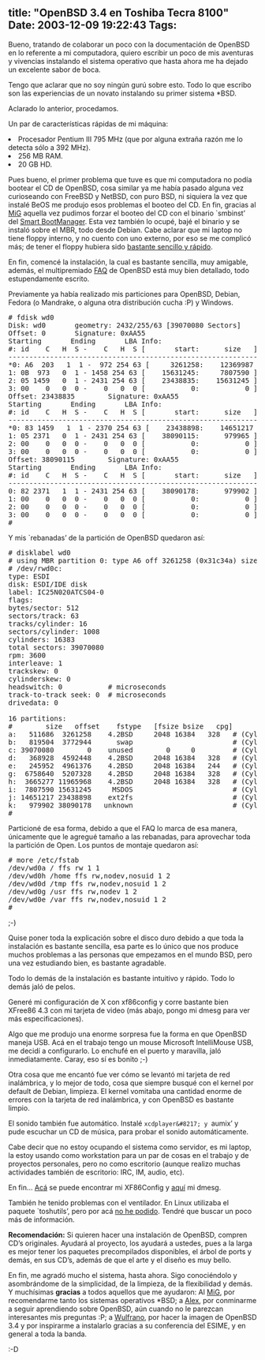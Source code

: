 title: "OpenBSD 3.4 en Toshiba Tecra 8100"
Date: 2003-12-09 19:22:43
Tags: 
---
Bueno, tratando de colaborar un poco con la documentación de OpenBSD en lo referente a mi computadora, quiero escribir un poco de mis aventuras y vivencias instalando el sistema operativo que hasta ahora me ha dejado un excelente sabor de boca.

Tengo que aclarar que no soy ningún gurú sobre esto. Todo lo que escribo son las experiencias de un novato instalando su primer sistema *BSD.

Aclarado lo anterior, procedamos.

Un par de características rápidas de mi máquina:
<li>Procesador Pentium III 795&#160;MHz (que por alguna extraña razón me lo detecta sólo a 392&#160;MHz).</li>
<li>256&#160;MB RAM.</li>
<li>20&#160;GB HD.

Pues bueno, el primer problema que tuve es que mi computadora no podía bootear el CD de OpenBSD, cosa similar ya me había pasado alguna vez curioseando con FreeBSD y NetBSD, con puro BSD, ni siquiera la vez que instalé BeOS me produjo esos problemas el booteo del CD. En fin, gracias al <a href="http://web.archive.org/web/20031226230140/http://www.mig-29.net/">MiG</a> aquella vez pudimos forzar el booteo del CD con el binario `smbinst&#8217; del <a href="http://web.archive.org/web/20031226230140/http://btmgr.sourceforge.net/">Smart BootManager</a>. Esta vez también lo ocupé, bajé el binario y se instaló sobre el MBR, todo desde Debian. Cabe aclarar que mi laptop no tiene floppy interno, y no cuento con uno externo, por eso se me complicó más; de tener el floppy hubiera sido <a href="http://web.archive.org/web/20031226230140/http://openbsd.org/faq/faq4.html#UnixFlop">bastante sencillo y rápido</a>.

En fin, comencé la instalación, la cual es bastante sencilla, muy amigable, además, el multipremiado <a href="http://web.archive.org/web/20031226230140/http://www.openbsd.org/faq/faq.html">FAQ</a> de OpenBSD está muy bien detallado, todo estupendamente escrito.

Previamente ya había realizado mis particiones para OpenBSD, Debian, Fedora (o Mandrake, o alguna otra distribución cucha :P) y Windows.
<pre># fdisk wd0
Disk: wd0       geometry: 2432/255/63 [39070080 Sectors]
Offset: 0       Signature: 0xAA55
Starting       Ending       LBA Info:
#: id    C   H  S -    C   H  S [       start:      size   ]
------------------------------------------------------------------------
*0: A6  203   1  1 -  972 254 63 [     3261258:    12369987 ] OpenBSD
1: 0B  973   0  1 - 1458 254 63 [    15631245:     7807590 ] Win95 FAT-32
2: 05 1459   0  1 - 2431 254 63 [    23438835:    15631245 ] Extended DOS
3: 00    0   0  0 -    0   0  0 [           0:           0 ] unused
Offset: 23438835        Signature: 0xAA55
Starting       Ending       LBA Info:
#: id    C   H  S -    C   H  S [       start:      size   ]
------------------------------------------------------------------------
*0: 83 1459   1  1 - 2370 254 63 [    23438898:    14651217 ] Linux files*
1: 05 2371   0  1 - 2431 254 63 [    38090115:      979965 ] Extended DOS
2: 00    0   0  0 -    0   0  0 [           0:           0 ] unused
3: 00    0   0  0 -    0   0  0 [           0:           0 ] unused
Offset: 38090115        Signature: 0xAA55
Starting       Ending       LBA Info:
#: id    C   H  S -    C   H  S [       start:      size   ]
------------------------------------------------------------------------
0: 82 2371   1  1 - 2431 254 63 [    38090178:      979902 ] Linux swap
1: 00    0   0  0 -    0   0  0 [           0:           0 ] unused
2: 00    0   0  0 -    0   0  0 [           0:           0 ] unused
3: 00    0   0  0 -    0   0  0 [           0:           0 ] unused
#</pre>
Y mis `rebanadas&#8217; de la partición de OpenBSD quedaron así:
<pre># disklabel wd0
# using MBR partition 0: type A6 off 3261258 (0x31c34a) size 12369987 (0xbcc043)
# /dev/rwd0c:
type: ESDI
disk: ESDI/IDE disk
label: IC25N020ATCS04-0
flags:
bytes/sector: 512
sectors/track: 63
tracks/cylinder: 16
sectors/cylinder: 1008
cylinders: 16383
total sectors: 39070080
rpm: 3600
interleave: 1
trackskew: 0
cylinderskew: 0
headswitch: 0           # microseconds
track-to-track seek: 0  # microseconds
drivedata: 0

16 partitions:
#        size   offset    fstype   [fsize bsize   cpg]
a:   511686  3261258    4.2BSD     2048 16384   328   # (Cyl. 3235*- 3742)
b:   819504  3772944      swap                        # (Cyl. 3743 - 4555)
c: 39070080        0    unused        0     0         # (Cyl.    0 - 38759)
d:   368928  4592448    4.2BSD     2048 16384   328   # (Cyl. 4556 - 4921)
e:   245952  4961376    4.2BSD     2048 16384   244   # (Cyl. 4922 - 5165)
g:  6758640  5207328    4.2BSD     2048 16384   328   # (Cyl. 5166 - 11870)
h:  3665277 11965968    4.2BSD     2048 16384   328   # (Cyl. 11871 - 15507*)
i:  7807590 15631245     MSDOS                        # (Cyl. 15507*- 23252*)
j: 14651217 23438898    ext2fs                        # (Cyl. 23252*- 37787*)
k:   979902 38090178   unknown                        # (Cyl. 37787*- 38759)
#</pre>
Particioné de esa forma, debido a que el FAQ lo marca de esa manera, únicamente que le agregué tamaño a las rebanadas, para aprovechar toda la partición de Open. Los puntos de montaje quedaron así:
<pre># more /etc/fstab
/dev/wd0a / ffs rw 1 1
/dev/wd0h /home ffs rw,nodev,nosuid 1 2
/dev/wd0d /tmp ffs rw,nodev,nosuid 1 2
/dev/wd0g /usr ffs rw,nodev 1 2
/dev/wd0e /var ffs rw,nodev,nosuid 1 2
#</pre>
;-)

Quise poner toda la explicación sobre el disco duro debido a que toda la instalación es bastante sencilla, esa parte es lo único que nos produce muchos problemas a las personas que empezamos en el mundo BSD, pero una vez estudiando bien, es bastante agradable.

Todo lo demás de la instalación es bastante intuitivo y rápido. Todo lo demás jaló de pelos.

Generé mi configuración de X con xf86config y corre bastante bien XFree86&#160;4.3 con mi tarjeta de video (más abajo, pongo mi dmesg para ver más especificaciones).

Algo que me produjo una enorme sorpresa fue la forma en que OpenBSD maneja USB. Acá en el trabajo tengo un mouse Microsoft IntelliMouse USB, me decidí a configurarlo. Lo enchufé en el puerto y maravilla, jaló inmediatamente. Caray, eso sí es bonito ;-)

Otra cosa que me encantó fue ver cómo se levantó mi tarjeta de red inalámbrica, y lo mejor de todo, cosa que siempre busqué con el kernel por default de Debian, limpieza. El kernel vomitaba una cantidad enorme de errores con la tarjeta de red inalámbrica, y con OpenBSD es bastante limpio.

El sonido también fue automático. Instalé `xcdplayer&#8217; y `aumix&#8217; y pude escuchar un CD de música, para probar el sonido automáticamente.

Cabe decir que no estoy ocupando el sistema como servidor, es mi laptop, la estoy usando como workstation para un par de cosas en el trabajo y de proyectos personales, pero no como escritorio (aunque realizo muchas actividades también de escritorio: IRC, IM, audio, etc).

En fin&#8230; <a href="http://web.archive.org/web/20031226230140/http://www.damog.net/files/xf86config-openbsd34-damog.txt?PHPSESSID=b35e73a509d50b80c0c8eb29a7c802d2">Acá</a> se puede encontrar mi XF86Config y <a href="http://web.archive.org/web/20031226230140/http://www.damog.net/files/dmesg-openbsd34-damog.txt?PHPSESSID=b35e73a509d50b80c0c8eb29a7c802d2">aquí</a> mi dmesg.

También he tenido problemas con el ventilador. En Linux utilizaba el paquete `toshutils&#8217;, pero por acá <a href="http://web.archive.org/web/20031226230140/http://www.damog.net/index.php?gadget=blog&amp;action=single_view&amp;id=70&amp;PHPSESSID=b35e73a509d50b80c0c8eb29a7c802d2">no he podido</a>. Tendré que buscar un poco más de información.

<strong>Recomendación:</strong> Si quieren hacer una instalación de OpenBSD, compren CD&#8217;s originales. Ayudará al proyecto, los ayudará a ustedes, pues a la larga es mejor tener los paquetes precompilados disponibles, el árbol de ports y demás, en sus CD&#8217;s, además de que el arte y el diseño es muy bello.

En fin, me agradó mucho el sistema, hasta ahora. Sigo conociéndolo y asombrándome de la simplicidad, de la limpieza, de la flexibilidad y demás. Y muchísimas <strong>gracias</strong> a todos aquellos que me ayudaron: Al <a href="http://web.archive.org/web/20031226230140/http://www.mig-29.net/">MiG</a>, por recomendarme tanto los sistemas operativos *BSD; a <a href="http://web.archive.org/web/20031226230140/http://bsdcoders.org/%7Ealex">Alex</a>, por conminarme a seguir aprendiendo sobre OpenBSD, aún cuando no le parezcan interesantes mis preguntas :P; a <a href="http://web.archive.org/web/20031226230140/http://www.tungsteno.com/">Wulfrano</a>, por hacer la imagen de OpenBSD 3.4 y por inspirarme a instalarlo gracias a su conferencia del ESIME, y en general a toda la banda.

:-D</li>
